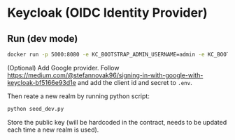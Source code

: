 # Keycloak (OIDC Identity Provider)

## Run (dev mode)

```sh
docker run -p 5000:8080 -e KC_BOOTSTRAP_ADMIN_USERNAME=admin -e KC_BOOTSTRAP_ADMIN_PASSWORD=admin quay.io/keycloak/keycloak:26.0.5 start-dev
```

(Optional) Add Google provider. Follow https://medium.com/@stefannovak96/signing-in-with-google-with-keycloak-bf5166e93d1e and add the client id and secret to `.env`.

Then reate a new realm by running python script:

```sh
python seed_dev.py
```

Store the public key (will be hardcoded in the contract, needs to be updated each time a new realm is used).